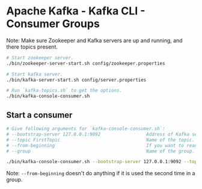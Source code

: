 # Apache Kafka - Kafka CLI - Consumer Groups

Note: Make sure Zookeeper and Kafka servers are up and running, and there topics present.

```sh
# Start zookeeper server.
./bin/zookeeper-server-start.sh config/zookeeper.properties

# Start kafka server.
./bin/kafka-server-start.sh config/server.properties

# Run `kafka-topics.sh` to get the options.
./bin/kafka-console-consumer.sh
```

## Start a consumer

```sh
# Give following arguments for `kafka-console-consumer.sh`:
# --bootstrap-server 127.0.0.1:9092                 Address of Kafka server (similar to producer's broker option).
# --topic FirstTopic                                Name of the topic.
# --from-beginning                                  If you want to read from the beginning.
# --group                                           Name of the group.

./bin/kafka-console-consumer.sh --bootstrap-server 127.0.0.1:9092 --topic FirstTopic --group nice_group --from-beginning
```

Note: `--from-beginning` doesn't do anything if it is used the second time in a group.
